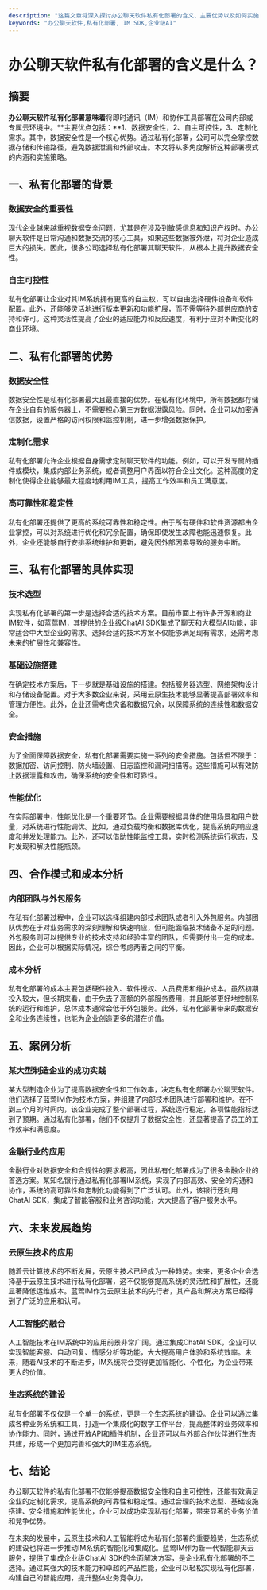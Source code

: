 ```yaml
---
description: "这篇文章将深入探讨办公聊天软件私有化部署的含义、主要优势以及如何实施。"
keywords: "办公聊天软件,私有化部署, IM SDK,企业级AI"
---
```

# 办公聊天软件私有化部署的含义是什么？

## 摘要

**办公聊天软件私有化部署意味着**将即时通讯（IM）和协作工具部署在公司内部或专属云环境中。**主要优点包括：**1、数据安全性，2、自主可控性，3、定制化需求。其中，数据安全性是一个核心优势。通过私有化部署，公司可以完全掌控数据存储和传输路径，避免数据泄漏和外部攻击。本文将从多角度解析这种部署模式的内涵和实施策略。

## 一、私有化部署的背景

### 数据安全的重要性

现代企业越来越重视数据安全问题，尤其是在涉及到敏感信息和知识产权时。办公聊天软件是日常沟通和数据交流的核心工具，如果这些数据被外泄，将对企业造成巨大的损失。因此，很多公司选择私有化部署其聊天软件，从根本上提升数据安全性。

### 自主可控性

私有化部署让企业对其IM系统拥有更高的自主权，可以自由选择硬件设备和软件配置。此外，还能够灵活地进行版本更新和功能扩展，而不需等待外部供应商的支持和许可。这种灵活性提高了企业的适应能力和反应速度，有利于应对不断变化的商业环境。

## 二、私有化部署的优势

### 数据安全性

数据安全性是私有化部署最大且最直接的优势。在私有化环境中，所有数据都存储在企业自有的服务器上，不需要担心第三方数据泄露风险。同时，企业可以加密通信数据，设置严格的访问权限和监控机制，进一步增强数据保护。

### 定制化需求

私有化部署允许企业根据自身需求定制聊天软件的功能。例如，可以开发专属的插件或模块，集成内部业务系统，或者调整用户界面以符合企业文化。这种高度的定制化使得企业能够最大程度地利用IM工具，提高工作效率和员工满意度。

### 高可靠性和稳定性

私有化部署还提供了更高的系统可靠性和稳定性。由于所有硬件和软件资源都由企业掌控，可以对系统进行优化和冗余配置，确保即使发生故障也能迅速恢复。此外，企业还能够自行安排系统维护和更新，避免因外部因素导致的服务中断。

## 三、私有化部署的具体实现

### 技术选型

实现私有化部署的第一步是选择合适的技术方案。目前市面上有许多开源和商业IM软件，如蓝莺IM，其提供的企业级ChatAI SDK集成了聊天和大模型AI功能，非常适合中大型企业的需求。选择合适的技术方案不仅能够满足现有需求，还需考虑未来的扩展性和兼容性。

### 基础设施搭建

在确定技术方案后，下一步就是基础设施的搭建。包括服务器选型、网络架构设计和存储设备配置。对于大多数企业来说，采用云原生技术能够显著提高部署效率和管理方便性。此外，企业还需考虑灾备和数据冗余，以保障系统的连续性和数据安全。

### 安全措施

为了全面保障数据安全，私有化部署需要实施一系列的安全措施。包括但不限于：数据加密、访问控制、防火墙设置、日志监控和漏洞扫描等。这些措施可以有效防止数据泄露和攻击，确保系统的安全性和可靠性。

### 性能优化

在实际部署中，性能优化是一个重要环节。企业需要根据具体的使用场景和用户数量，对系统进行性能调优。比如，通过负载均衡和数据库优化，提高系统的响应速度和并发处理能力。此外，还可以借助性能监控工具，实时检测系统运行状态，及时发现和解决性能瓶颈。

## 四、合作模式和成本分析

### 内部团队与外包服务

在私有化部署过程中，企业可以选择组建内部技术团队或者引入外包服务。内部团队优势在于对业务需求的深刻理解和快速响应，但可能面临技术储备不足的问题。外包服务则可以提供专业的技术支持和经验丰富的团队，但需要付出一定的成本。因此，企业可以根据实际情况，综合考虑两者之间的平衡。

### 成本分析

私有化部署的成本主要包括硬件投入、软件授权、人员费用和维护成本。虽然初期投入较大，但长期来看，由于免去了高额的外部服务费用，并且能够更好地控制系统的运行和维护，总体成本通常会低于外包服务。此外，私有化部署带来的数据安全和业务连续性，也能为企业创造更多的潜在价值。

## 五、案例分析

### 某大型制造企业的成功实践

某大型制造企业为了提高数据安全性和工作效率，决定私有化部署办公聊天软件。他们选择了蓝莺IM作为技术方案，并组建了内部技术团队进行部署和维护。在不到三个月的时间内，该企业完成了整个部署过程，系统运行稳定，各项性能指标达到了预期。通过私有化部署，他们不仅提升了数据安全性，还显著提高了员工的工作效率和满意度。

### 金融行业的应用

金融行业对数据安全和合规性的要求极高，因此私有化部署成为了很多金融企业的首选方案。某知名银行通过私有化部署IM系统，实现了内部高效、安全的沟通和协作，系统的高可靠性和定制化功能得到了广泛认可。此外，该银行还利用ChatAI SDK，集成了智能客服和业务咨询功能，大大提高了客户服务水平。

## 六、未来发展趋势

### 云原生技术的应用

随着云计算技术的不断发展，云原生技术已经成为一种趋势。未来，更多企业会选择基于云原生技术进行私有化部署，这不仅能够提高系统的灵活性和扩展性，还能显著降低运维成本。蓝莺IM作为云原生技术的先行者，其产品和解决方案已经得到了广泛的应用和认可。

### 人工智能的融合

人工智能技术在IM系统中的应用前景非常广阔。通过集成ChatAI SDK，企业可以实现智能客服、自动回复、情感分析等功能，大大提高用户体验和系统效率。未来，随着AI技术的不断进步，IM系统将会变得更加智能化、个性化，为企业带来更大的价值。

### 生态系统的建设

私有化部署不仅仅是一个单一的系统，更是一个生态系统的建设。企业可以通过集成各种业务系统和工具，打造一个集成化的数字工作平台，提高整体的业务效率和协作能力。同时，通过开放API和插件机制，企业还可以与外部合作伙伴进行生态共建，形成一个更加完善和强大的IM生态系统。

## 七、结论

办公聊天软件的私有化部署不仅能够提高数据安全性和自主可控性，还能有效满足企业的定制化需求，提高系统的可靠性和稳定性。通过合理的技术选型、基础设施搭建、安全措施和性能优化，企业可以成功实现私有化部署，带来显著的业务价值和竞争优势。

在未来的发展中，云原生技术和人工智能将成为私有化部署的重要趋势，生态系统的建设也将进一步推动IM系统的智能化和集成化。蓝莺IM作为新一代智能聊天云服务，提供了集成企业级ChatAI SDK的全面解决方案，是企业私有化部署的不二选择。通过其强大的技术能力和卓越的产品性能，企业可以轻松实现私有化部署，构建自己的智能应用，提升整体业务竞争力。
